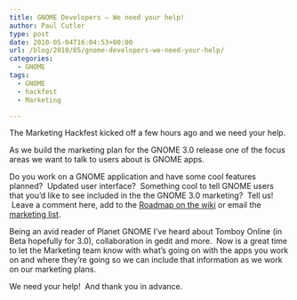 ```yaml
---
title: GNOME Developers – We need your help!
author: Paul Cutler
type: post
date: 2010-05-04T16:04:53+00:00
url: /blog/2010/05/gnome-developers-we-need-your-help/
categories:
  - GNOME
tags:
  - GNOME
  - hackfest
  - Marketing

---
```

The Marketing Hackfest kicked off a few hours ago and we need your help.

As we build the marketing plan for the GNOME 3.0 release one of the focus areas we want to talk to users about is GNOME apps.

Do you work on a GNOME application and have some cool features planned?  Updated user interface?  Something cool to tell GNOME users that you&#8217;d like to see included in the the GNOME 3.0 marketing?  Tell us!  Leave a comment here, add to the [Roadmap on the wiki][1] or email the [marketing list][2].

Being an avid reader of Planet GNOME I&#8217;ve heard about Tomboy Online (in Beta hopefully for 3.0), collaboration in gedit and more.  Now is a great time to let the Marketing team know with what&#8217;s going on with the apps you work on and where they&#8217;re going so we can include that information as we work on our marketing plans.

We need your help!  And thank you in advance.

 [1]: http://live.gnome.org/RoadMap
 [2]: http://mail.gnome.org/mailman/listinfo/marketing-list